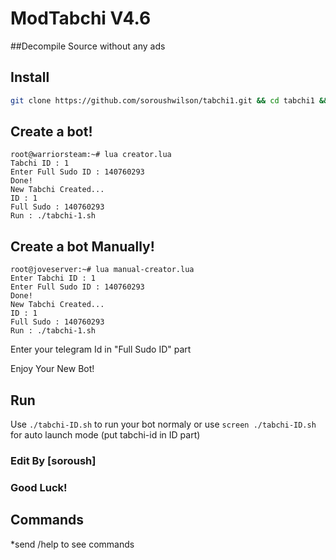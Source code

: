 # ModTabchi V4.6

##Decompile Source without any ads

## Install
```bash
git clone https://github.com/soroushwilson/tabchi1.git && cd tabchi1 && chmod 777 install.sh && ./install.sh
```
## Create a bot!
```
root@warriorsteam:~# lua creator.lua
Tabchi ID : 1
Enter Full Sudo ID : 140760293
Done!
New Tabchi Created...
ID : 1
Full Sudo : 140760293
Run : ./tabchi-1.sh
```
## Create a bot Manually!
```
root@joveserver:~# lua manual-creator.lua
Enter Tabchi ID : 1
Enter Full Sudo ID : 140760293
Done!
New Tabchi Created...
ID : 1
Full Sudo : 140760293
Run : ./tabchi-1.sh
```
Enter your telegram Id in "Full Sudo ID" part

Enjoy Your New Bot!
## Run
Use `./tabchi-ID.sh` to run your bot normaly or use `screen ./tabchi-ID.sh` for auto launch mode (put tabchi-id in ID part)
### Edit By [soroush]
### Good Luck!

## Commands
*send /help to see commands
